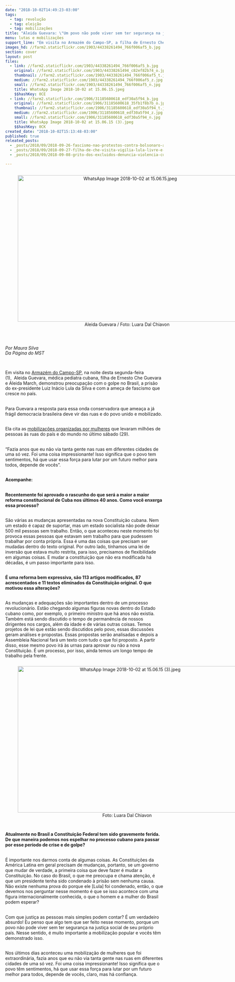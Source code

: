 ```yaml
---
date: "2018-10-02T14:49:23-03:00"
tags:
  - tag: revolução
  - tag: eleição
  - tag: mobilizações
title: "Aleida Guevara: \"Um povo não pode viver sem ter segurança na justiça social de seu próprio país\""
menu: lutas e mobilizações
support_line: "Em visita no Armazém do Campo-SP, a filha de Ernesto Che Guevara e Aleida March, demonstrou preocupação com a ameaça de fascismo que ronda o país "
images_hd: //farm2.staticflickr.com/1903/44338261494_766f006af5_b.jpg
section: cover
layout: post
files:
  - link: //farm2.staticflickr.com/1903/44338261494_766f006af5_b.jpg
    original: //farm2.staticflickr.com/1903/44338261494_c82ef82b74_o.jpg
    thumbnail: //farm2.staticflickr.com/1903/44338261494_766f006af5_t.jpg
    medium: //farm2.staticflickr.com/1903/44338261494_766f006af5_z.jpg
    small: //farm2.staticflickr.com/1903/44338261494_766f006af5_n.jpg
    title: WhatsApp Image 2018-10-02 at 15.06.15.jpeg
    $$hashKey: 0CE
  - link: //farm2.staticflickr.com/1906/31185600618_edf30a5f94_b.jpg
    original: //farm2.staticflickr.com/1906/31185600618_35fb1f8b7b_o.jpg
    thumbnail: //farm2.staticflickr.com/1906/31185600618_edf30a5f94_t.jpg
    medium: //farm2.staticflickr.com/1906/31185600618_edf30a5f94_z.jpg
    small: //farm2.staticflickr.com/1906/31185600618_edf30a5f94_n.jpg
    title: WhatsApp Image 2018-10-02 at 15.06.15 (3).jpeg
    $$hashKey: 0CK
created_date: "2018-10-02T15:13:48-03:00"
published: true
releated_posts:
  - _posts/2018/09/2018-09-26-fascismo-nao-protestos-contra-bolsonaro-acontecem-em-14-paises-neste-sabado-29.md
  - _posts/2018/09/2018-09-27-filha-de-che-visita-vigilia-lula-livre-e-manifesta-solidariedade-a-lula.md
  - _posts/2018/09/2018-09-08-grito-dos-excluidos-denuncia-violencia-custo-de-vida-e-prisao-politica-de-lula.md

---
```

<p>
<style type="text/css">@page { margin: 2cm }
		p { margin-bottom: 0.25cm; line-height: 120% }
		a:link { so-language: zxx }
</style>
</p>

<div style="text-align:center">
<figure class="image" style="display:inline-block"><img alt="WhatsApp Image 2018-10-02 at 15.06.15.jpeg" height="466" src="//farm2.staticflickr.com/1903/44338261494_766f006af5_b.jpg" width="700" />
<figcaption>Aleida Guevara / Foto:&nbsp;Luara Dal Chiavon&nbsp;</figcaption>
</figure>
</div>

<p>&nbsp;</p>

<p><em>Por Maura Silva&nbsp;<br />
Da P&aacute;gina do MST</em></p>

<p>&nbsp;</p>

<p>Em visita no <a href="https://www.facebook.com/ArmazemDoCampoProdutosDaTerra/">Armaz&eacute;m do Campo-SP</a>, na noite desta segunda-feira (1),&nbsp;&nbsp;Aleida Guevara, m&eacute;dica pediatra cubana, filha de Ernesto Che Guevara e Aleida March, demonstrou preocupa&ccedil;&atilde;o com o golpe no Brasil, a pris&atilde;o do ex-presidente Luiz In&aacute;cio Lula da Silva e com a ame&ccedil;a de fascismo que cresce no pa&iacute;s.</p>

<p><br />
Para Guevara a resposta para essa onda conservadora que amea&ccedil;a a j&aacute; fr&aacute;gil democracia brasileira deve vir das ruas e do povo unido e mobilizado.</p>

<p><br />
Ela cita as <a href="http://www.mst.org.br/2018/10/01/mulheres-lideram-atos-contra-bolsonaro-no-brasil-e-no-mundo.html">mobiliza&ccedil;&otilde;es organizadas por&nbsp;mulheres</a> que levaram milh&otilde;es de pessoas &agrave;s ruas do&nbsp;pa&iacute;s e do mundo no &uacute;ltimo s&aacute;bado (29).</p>

<p><br />
&ldquo;Fazia anos que eu n&atilde;o via tanta gente nas ruas em diferentes cidades de uma s&oacute; vez. Foi uma coisa impressionante! Isso significa que o povo tem sentimentos, h&aacute; que usar essa for&ccedil;a para lutar por um futuro melhor para todos, depende de voc&ecirc;s&rdquo;.</p>

<p><br />
<strong>Acompanhe: </strong></p>

<p><br />
<strong>Recentemente foi aprovado o rascunho do que ser&aacute; a maior a maior reforma constitucional de Cuba nos &uacute;ltimos 40 anos. Como voc&ecirc; enxerga essa processo? </strong></p>

<p><br />
S&atilde;o v&aacute;rias as mudan&ccedil;as apresentadas na nova Constitui&ccedil;&atilde;o cubana. Nem um estado &eacute; capaz de suportar, mas um estado socialista n&atilde;o pode deixar 500 mil pessoas sem trabalho. Ent&atilde;o, o que aconteceu neste momento foi provoca essas pessoas que estavam sem trabalho para que pudessem trabalhar por conta pr&oacute;pria. Essa &eacute; uma das coisas que precisam ser mudadas dentro do texto original. Por outro lado, t&iacute;nhamos uma lei de invers&atilde;o que estava muito restrita, para isso, precisamos de flexibilidade em algumas coisas. E mudar a constitui&ccedil;&atilde;o que n&atilde;o era modificada h&aacute; d&eacute;cadas, &eacute; um passo importante para isso.</p>

<p><br />
<strong>&Eacute; uma reforma bem expressiva, s&atilde;o 113 artigos modificados, 87 acrescentados e 11 textos eliminados da Constitui&ccedil;&atilde;o original. O que motivou essa altera&ccedil;&otilde;es? </strong></p>

<p><br />
As mudan&ccedil;as e adequa&ccedil;&otilde;es s&atilde;o importantes dentro de um processo revolucion&aacute;rio. Est&atilde;o chegando algumas figuras novas dentro do Estado cubano como, por exemplo, o primeiro ministro que h&aacute; anos n&atilde;o existia. Tamb&eacute;m est&aacute; sendo discutido o tempo de perman&ecirc;ncia de nossos dirigentes nos cargos, al&eacute;m da idade e de v&aacute;rias outras coisas. Temos projetos de lei que est&atilde;o sendo discutidos pelo povo, essas discuss&otilde;es geram an&aacute;lises e propostas. Essas propostas ser&atilde;o analisadas e depois a Assembleia Nacional far&aacute; um texto com tudo o que foi proposto. A partir disso, esse mesmo povo ir&aacute; &agrave;s urnas para aprovar ou n&atilde;o a nova Constitui&ccedil;&atilde;o. &Eacute; um processo, por isso, ainda temos um longo tempo de trabalho pela frente.</p>

<div style="text-align:center">
<figure class="image" style="display:inline-block"><img alt="WhatsApp Image 2018-10-02 at 15.06.15 (3).jpeg" height="466" src="//farm2.staticflickr.com/1906/31185600618_edf30a5f94_b.jpg" width="700" />
<figcaption>Foto: Luara Dal Chiavon&nbsp;</figcaption>
</figure>
</div>

<p><br />
<strong>Atualmente no Brasil a Constitui&ccedil;&atilde;o Federal tem sido gravemente ferida. De que maneira podemos nos espelhar no processo cubano para passar por esse per&iacute;odo de crise e de golpe? </strong></p>

<p><br />
&Eacute; importante nos darmos conta de algumas coisas. As Constitui&ccedil;&otilde;es da Am&eacute;rica Latina em geral precisam de mudan&ccedil;as, portanto, se um governo que mudar de verdade, a primeira coisa que deve fazer &eacute; mudar a Constitui&ccedil;&atilde;o. No caso do Brasil, o que me preocupa e chama aten&ccedil;&atilde;o, &eacute; que um presidente tenha sido condenado &agrave; pris&atilde;o sem nenhuma causa. N&atilde;o existe nenhuma prova do porque ele [Lula] foi condenado, ent&atilde;o, o que devemos nos perguntar nesse momento &eacute; que se isso acontece com uma figura internacionalmente conhecida, o que o homem e a mulher do Brasil podem esperar?</p>

<p><br />
Com que justi&ccedil;a as pessoas mais simples podem contar? &Eacute; um verdadeiro absurdo! Eu penso que algo tem que ser feito nesse momento, porque um povo n&atilde;o pode viver sem ter seguran&ccedil;a na justi&ccedil;a social de seu pr&oacute;prio pa&iacute;s. Nesse sentido, &eacute; muito importante a mobiliza&ccedil;&atilde;o popular e voc&ecirc;s t&ecirc;m demonstrado isso.</p>

<p><br />
Nos &uacute;ltimos dias aconteceu uma mobiliza&ccedil;&atilde;o de mulheres que foi extraordin&aacute;ria, fazia anos que eu n&atilde;o via tanta gente nas ruas em diferentes cidades de uma s&oacute; vez. Foi uma coisa impressionante! Isso significa que o povo t&ecirc;m sentimentos, h&aacute; que usar essa for&ccedil;a para lutar por um futuro melhor para todos, depende de voc&ecirc;s, claro, mas h&aacute; confian&ccedil;a.</p>
